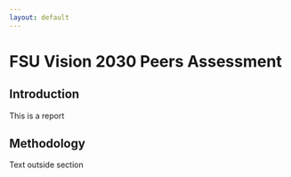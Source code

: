 ```yaml
---
layout: default
---
```


# FSU Vision 2030 Peers Assessment

<div class="section">

## Introduction

This is a report

</div>

## Methodology

Text outside section